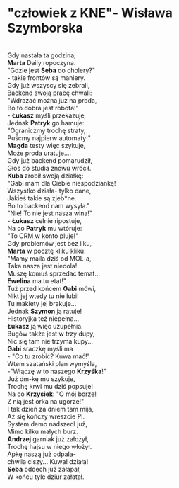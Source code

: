 # "człowiek z KNE"- Wisława Szymborska

<br> Gdy nastała ta godzina,
<br> **Marta** Daily ropoczyna.
<br> "Gdzie jest **Seba** do cholery?"
<br> - takie frontów są maniery.
<br> Gdy już wszyscy się zebrali,
<br> Backend swoją pracę chwali:
<br> "Wdrażać można już na proda,
<br> Bo to dobra jest robota!"
<br> - **Łukasz** myśli przekazuje,
<br> Jednak **Patryk** go hamuje:
<br> "Ograniczmy trochę straty,
<br> Puścmy najpierw automaty!"
<br> **Magda** testy więc szykuje,
<br> Może proda uratuje....
<br> Gdy już backend pomarudził,
<br> Głos do studia znowu wrócił.
<br> **Kuba** zrobił swoją działkę:
<br> "Gabi mam dla Ciebie niespodziankę!
<br> Wszystko działa- tylko dane,
<br> Jakieś takie są zjeb*ne.
<br> Bo to backend nam wysyła."
<br> "Nie! To nie jest nasza wina!"
<br> - **Łukasz** celnie ripostuje,
<br> Na co **Patryk** mu wtóruje:
<br> "To CRM w konto pluje!"
<br> Gdy problemów jest bez liku,
<br> **Marta** w pocztę kliku kliku:
<br> "Mamy maila dziś od MOL-a,
<br> Taka nasza jest niedola!
<br> Muszę komuś sprzedać temat...
<br> **Ewelina** ma tu etat!"
<br> Tuż przed końcem **Gabi** mówi,
<br> Nikt jej wtedy tu nie lubi!
<br> Tu makiety jej brakuje...
<br> Jednak **Szymon** ją ratuje!
<br> Historyjka też niepełna...
<br> **Łukasz** ją więc uzupełnia.
<br> Bugów także jest w trzy dupy,
<br> Nic się tam nie trzyma kupy...
<br> **Gabi** sraczkę myśli ma
<br> - "Co tu zrobić? Kuwa mać!"
<br> Wtem szatański plan wymyśla,
<br> -"Włączę w to naszego **Krzyśka**!"
<br> Już dm-kę mu szykuje,
<br> Trochę krwi mu dziś popsuje!
<br> Na co **Krzysiek**: "O mój borze!
<br> Z nią jest orka na ugorze!"
<br> I tak dzień za dniem tam mija,
<br> Aż się kończy wreszcie PI.
<br> System demo nadszedł już,
<br> Mimo kilku małych burz.
<br> **Andrzej** garniak już założył,
<br> Trochę hajsu w niego włożył.
<br> Apkę naszą już odpala-
<br> chwila ciszy... Kuwa! działa!
<br> **Seba** oddech już załapał,
<br> W końcu tyle dziur załatał.
